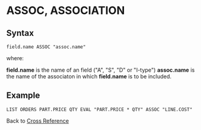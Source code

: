 # ASSOC, ASSOCIATION

<PageHeader />

## Syntax

```
field.name ASSOC "assoc.name"
```

where:

**field.name** is the name of an field ("A", "S", "D" or "I-type")
**assoc.name** is the name of the associaton in which **field.name** is to be included.

## Example

```
LIST ORDERS PART.PRICE QTY EVAL "PART.PRICE * QTY" ASSOC "LINE.COST"
```

Back to [Cross Reference](./../README.md)

<PageFooter />
